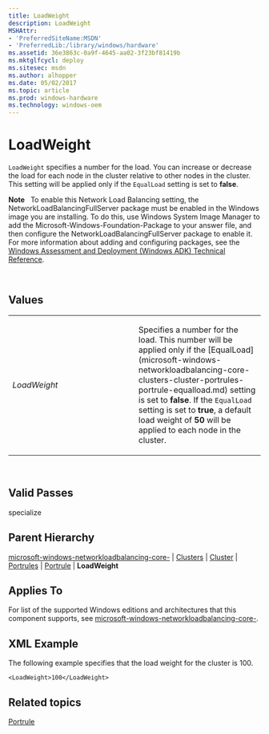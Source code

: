 ```yaml
---
title: LoadWeight
description: LoadWeight
MSHAttr:
- 'PreferredSiteName:MSDN'
- 'PreferredLib:/library/windows/hardware'
ms.assetid: 36e3863c-0a9f-4645-aa02-3f23bf81419b
ms.mktglfcycl: deploy
ms.sitesec: msdn
ms.author: alhopper
ms.date: 05/02/2017
ms.topic: article
ms.prod: windows-hardware
ms.technology: windows-oem
---
```


# LoadWeight


`LoadWeight` specifies a number for the load. You can increase or decrease the load for each node in the cluster relative to other nodes in the cluster. This setting will be applied only if the `EqualLoad` setting is set to **false**.

**Note**  
To enable this Network Load Balancing setting, the NetworkLoadBalancingFullServer package must be enabled in the Windows image you are installing. To do this, use Windows System Image Manager to add the Microsoft-Windows-Foundation-Package to your answer file, and then configure the NetworkLoadBalancingFullServer package to enable it. For more information about adding and configuring packages, see the [Windows Assessment and Deployment (Windows ADK) Technical Reference](http://go.microsoft.com/fwlink/?LinkId=206587).

 

## Values


<table>
<colgroup>
<col width="50%" />
<col width="50%" />
</colgroup>
<tbody>
<tr class="odd">
<td><p><em>LoadWeight</em></p></td>
<td><p>Specifies a number for the load. This number will be applied only if the [EqualLoad](microsoft-windows-networkloadbalancing-core-clusters-cluster-portrules-portrule-equalload.md) setting is set to <strong>false</strong>. If the <code>EqualLoad</code> setting is set to <strong>true</strong>, a default load weight of <strong>50</strong> will be applied to each node in the cluster.</p></td>
</tr>
</tbody>
</table>

 

## Valid Passes


specialize

## Parent Hierarchy


[microsoft-windows-networkloadbalancing-core-](microsoft-windows-networkloadbalancing-core.md) | [Clusters](microsoft-windows-networkloadbalancing-core-clusters.md) | [Cluster](microsoft-windows-networkloadbalancing-core-clusters-cluster.md) | [Portrules](microsoft-windows-networkloadbalancing-core-clusters-cluster-portrules.md) | [Portrule](microsoft-windows-networkloadbalancing-core-clusters-cluster-portrules-portrule.md) | **LoadWeight**

## Applies To


For list of the supported Windows editions and architectures that this component supports, see [microsoft-windows-networkloadbalancing-core-](microsoft-windows-networkloadbalancing-core.md).

## XML Example


The following example specifies that the load weight for the cluster is 100.

```
<LoadWeight>100</LoadWeight>
```

## Related topics


[Portrule](microsoft-windows-networkloadbalancing-core-clusters-cluster-portrules-portrule.md)

 

 







